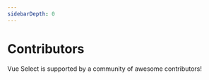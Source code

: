 ```yaml
---
sidebarDepth: 0
---
```


# Contributors

Vue Select is supported by a community of awesome contributors!

<Contributors />
